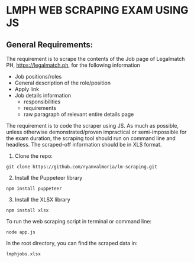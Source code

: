 # LMPH WEB SCRAPING EXAM USING JS

## General Requirements:
The requirement is to scrape the contents of the Job page of Legalmatch PH, https://legalmatch.ph, for the following information
- Job positions/roles
- General description of the role/position
- Apply link
- Job details information
  - responsibilities
  - requirements
  - raw paragraph of relevant entire details page
  
The requirement is to code the scraper using JS. As much as possible, unless otherwise
demonstrated/proven impractical or semi-impossible for the exam duration, the scraping
tool should run on command line and headless.
The scraped-off information should be in XLS format.


1. Clone the repo:
```
git clone https://github.com/ryanvalmoria/lm-scraping.git
```

2. Install the Puppeteer library
```
npm install puppeteer
```

3. Install the XLSX library
```
npm install xlsx
```


To run the web scraping script in terminal or command line:
```
node app.js
```
In the root directory, you can find the scraped data in:
```
lmphjobs.xlsx
```

